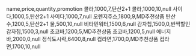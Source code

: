 name,price,quantity,promotion
콜라,1000,7,탄산2+1
콜라,1000,10,null
사이다,1000,5,탄산2+1
사이다,1000,7,null
오렌지주스,1800,9,MD추천상품
탄산수,1200,5,탄산2+1
물,500,10,null
비타민워터,1500,6,null
감자칩,1500,0,반짝할인
감자칩,1500,3,null
초코바,1200,5,MD추천상품
초코바,1200,5,null
에너지바,2000,0,null
정식도시락,6400,8,null
컵라면,1700,0,MD추천상품
컵라면,1700,10,null
